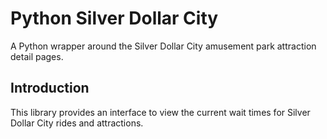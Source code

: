 # Python Silver Dollar City

A Python wrapper around the Silver Dollar City amusement park attraction detail pages.

## Introduction

This library provides an interface to view the current wait times for Silver Dollar City rides
and attractions.